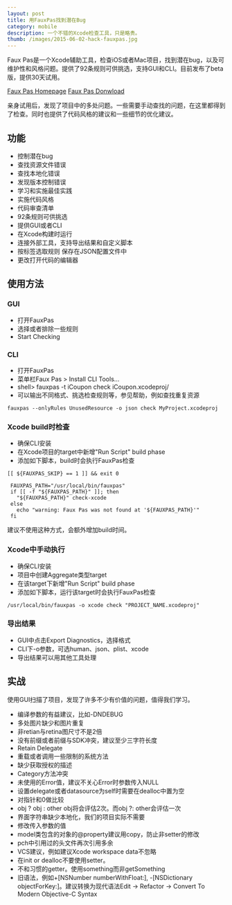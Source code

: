 ```yaml
---
layout: post
title: 用FauxPas找到潜在Bug
category: mobile
description: 一个不错的Xcode检查工具，只是略贵。
thumb: /images/2015-06-02-hack-fauxpas.jpg
---
```

Faux Pas是一个Xcode辅助工具，检查iOS或者Mac项目，找到潜在bug，以及可维护性和风格问题。提供了92条规则可供挑选，支持GUI和CLI。目前发布了beta版，提供30天试用。

[Faux Pas Homepage](http://fauxpasapp.com/)
[Faux Pas Donwload](http://fauxpasapp.com/try/)

亲身试用后，发现了项目中的多处问题。一些需要手动查找的问题，在这里都得到了检查。同时也提供了代码风格的建议和一些细节的优化建议。

## 功能

 - 控制潜在bug
 - 查找资源文件错误
 - 查找本地化错误
 - 发现版本控制错误
 - 学习和实施最佳实践
 - 实施代码风格
 - 代码审查清单
 - 92条规则可供挑选
 - 提供GUI或者CLI
 - 在Xcode构建时运行
 - 连接外部工具，支持导出结果和自定义脚本
 - 按标签选取规则 保存在JSON配置文件中
 - 更改打开代码的编辑器

## 使用方法

### GUI

 - 打开FauxPas
 - 选择或者排除一些规则
 - Start Checking
    
### CLI

 - 打开FauxPas
 - 菜单栏Faux Pas > Install CLI Tools…
 - shell> fauxpas -t iCoupon check iCoupon.xcodeproj/
 - 可以输出不同格式、挑选检查规则等，参见帮助，例如查找重复资源

 ```
 fauxpas --onlyRules UnusedResource -o json check MyProject.xcodeproj
 ```
 
### Xcode build时检查

 - 确保CLI安装
 - 在Xcode项目的target中新增"Run Script" build phase
 - 添加如下脚本，build时会执行FauxPas检查
  
```
[[ ${FAUXPAS_SKIP} == 1 ]] && exit 0

 FAUXPAS_PATH="/usr/local/bin/fauxpas"
 if [[ -f "${FAUXPAS_PATH}" ]]; then
   "${FAUXPAS_PATH}" check-xcode
 else
   echo "warning: Faux Pas was not found at '${FAUXPAS_PATH}'"
 fi
```
建议不使用这种方式，会额外增加build时间。

### Xcode中手动执行

 - 确保CLI安装
 - 项目中创建Aggregate类型target
 - 在该target下新增"Run Script" build phase
 - 添加如下脚本，运行该target时会执行FauxPas检查
 
 ```
 /usr/local/bin/fauxpas -o xcode check "PROJECT_NAME.xcodeproj"
 ```
 
### 导出结果

 - GUI中点击Export Diagnostics，选择格式
 - CLI下-o参数，可选human、json、plist、xcode
 - 导出结果可以用其他工具处理

## 实战

使用GUI扫描了项目，发现了许多不少有价值的问题，值得我们学习。

 - 编译参数的有益建议，比如-DNDEBUG
 - 多处图片缺少和图片重复
 - 非retian与retina图尺寸不是2倍
 - 没有前缀或者前缀与SDK冲突，建议至少三字符长度
 - Retain Delegate
 - 重载或者调用一些限制的系统方法
 - 缺少获取授权的描述
 - Category方法冲突
 - 未使用的Error值，建议不关心Error时参数传入NULL
 - 设置delegate或者datasource为self时需要在dealloc中置为空
 - 对指针和0做比较
 - obj ? obj : other obj将会评估2次。而obj ?: other会评估一次
 - 界面字符串缺少本地化，我们的项目实际不需要
 - 修改传入参数的值
 - model类包含的对象的@property建议用copy，防止非setter的修改
 - pch中引用过的头文件再次引用多余
 - VCS建议，例如建议Xcode workspace data不忽略
 - 在init or dealloc不要使用setter。
 - 不和习惯的getter。使用something而非getSomething
 - 旧语法，例如+[NSNumber numberWithFloat:], -[NSDictionary objectForKey:]。建议转换为现代语法Edit → Refactor → Convert To Modern Objective-C Syntax